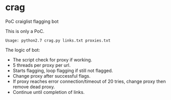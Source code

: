 # crag
PoC craiglist flagging bot

This is only a PoC.

```
Usage: python2.7 crag.py links.txt proxies.txt
```

The logic of bot:
* The script check for proxy if working.
* 5 threads per proxy per url.
* Starts flagging, loop flagging if still not flagged.
* Change proxy after successful flags.
* If proxy reaches error connection/timeout of 20 tries, change proxy then remove dead proxy.
* Continue until completion of links.
